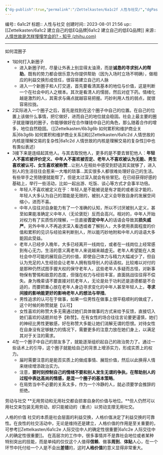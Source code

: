 ```yaml
---
{"dg-publish":true,"permalink":"/Zettelkasten/6a1c2f 人性与社交/","dgPassFrontmatter":true}
---
```


编号:: 6a1c2f
标题:: 人性与社交
创建时间:: 2023-08-01 21:56
up:: [[Zettelkasten/6a1c2 建立自己的低EQ品牌\|6a1c2 建立自己的低EQ品牌]]
来源:: [人情世故是怎样慢慢学会的? - 知乎 (zhihu.com)](https://www.zhihu.com/question/433658322/answer/2130040041)

---

如何混圈子
- 1如何打入新圈子
	- 进入新圈子时，尽量让外表上别显得太油滑，而是**诚恳的寻求别人的帮助**。既有的势力都会很乐意为你提供帮助（因为入场时立场不明确），做相应的利益交换形成信任，很容易建立自己的人脉
	- 进入一个新圈子和人打交道，首先要看清其基本的地位与价值，这是判断一个在社会中的人之根本。其次是看清人的懦弱，然后对症下药。情绪化越是激烈的人，其需求与痛点就越容易把握。巧妙利用人性的弱点，就很容易拉拢。
- 2实际进入一个圈子之后，首先是找到在这个圈子中自己的位置。在自己的位置上该做什么事情，把它做好，进而自己的地位就会稳固。社会上最主要的圈子就是赚钱的圈子，你能够做好在合作赚钱中自己的角色，那么随着合作的增多，地位自然稳固。（[[Zettelkasten/6b3g6b 如何累积和维护商业关系\|6b3g6b 如何累积和维护商业关系]]和[[Zettelkasten/6a1c2d 人情世故的内核是理解交易的复杂性\|6a1c2d 人情世故的内核是理解交易的复杂性]]中也有类似表述）
- 3接下来是连结起其他人。与其去取悦他人，更多的是不要去冒犯他人：**年轻人不喜欢被评价定义、中年人不喜欢被否定、老年人不喜欢被认为无能、男生喜欢被认可、女生喜欢被称赞**…让别人在相处中感受到舒适其实就够了，进入别人的生活往往会惹来一大堆的琐事…其实很多人都很难处理好自己的生活。有些举手之劳随便就能帮了，但是太过深入就会有些冒犯。在已经获得好感的基础上，举行一些活动，比如一起出游、吃饭、谈心等方式才会事半功倍。
	- 年轻人不喜欢被定义在于：年轻人是不能被说是有才能的或者没才能的，年轻人大多认为自己的潜能是无限的，被别人定义会导致自身的发展空间缩小，进而不喜。
	- 中年人往往对自身能力有了一个准确的认知，所以不讨厌被别人定义，甚至如果能准确定义中年人（无论褒贬）反而会高兴。相对的，中年人开始对权力有了实质性的理解，一旦直接**否定中年人**的话语会导致其**损失威严**。另外中年人不再追求深入看透或者了解别人，大多使用表面程度的价值和累积的见识与经验来判断别人，所以能巧妙地附和中年人的话语大多能因此受益。
	- 老年人已经步入晚年，大多已经离开一线岗位，或者在一线岗位上经常感到有心无力。生活的意义离老年人来说越来越虚无。老年人希望能在人类社会中尽可能的展现自己的价值，即使自己体力与精力大幅减少了，但自认为充足的人生经验会让老年人拥有指导别人的话语权。比较难以对付的是那种仍然试图手握大权的保守老年人，这些老年人多疑而古怪，对新事物保有警惕和敌意的态度，但强在权力与经验丰富，直面挑战往往得不偿失。身为晚辈请不要直接对抗老年人，无论是处于功利还是道德都是不合适的，而要把重心放在老年人身边寻求变化的中年人甚至年轻人上，**寻求间接的影响能更好的影响老年人的想法与举措**。
	- 男性追求的认可在于做事，如果一位男性在做事上很平稳顺利的做成了，这个时候的称赞就是【认可】
	- 女性喜欢的称赞大多无需通过她们具体做事的方式来给予反馈，直接切入她们喜欢的话题并给予【称赞】。在有女性的场合往往言论要更谨慎，她们的神经比男性更敏感，好在称赞大多能让她们消解无谓的怨恨。对待女性在自身没有足够魅力的情况下，需要更多的注意力放在她们身上，以满足其对于关注的需求。
- 4在一个圈子中自己的朋友多了，就能逐渐组织起自己的政治势力了。通过一些话术上的引导，这个圈子就能给自己的背景上增添实力，形成实质上的权力。
	- 届时需要注意的是能否实质上的做成事情、展现价值，然后以此换得人情来继续增添政治实力。
	- 注意，**要时刻控制自己的情绪不要和别人发生无谓的争执，在帮助别人的过程中表达高尚的情感，是混一个圈子的基本策略**。
	- 在局势当中不必要的关系太多，作为一个冷静的人，就必须要学会推辞的拒绝。

劳动与社交
**无用劳动和无用社交都会损害自身的价值与地位。**但人仍然可以用社交来包装无用劳动，却只能被动的（重点）以劳动支撑无用社交。

人格的价值
社交的本质是社会层面的利益交换，人格价值决定了利益交换的可靠性。在良性的社交活动中，无论是维持还是建立，人格价值的作用是至关重要的，可参考[[Zettelkasten/6a1c2e 人际交往中人的确定性很重要\|6a1c2e 人际交往中人的确定性很重要]]。
在高层次的工作中，很多事情并不是靠社会地位或者某种特别突出的技能，而是单纯的仅仅这个人值得**信赖**、做事**周到**、**体贴**人心，在一个环节中托付给一个人是不会出**差错**的，这时**人格价值**的意义显得非常重大。
